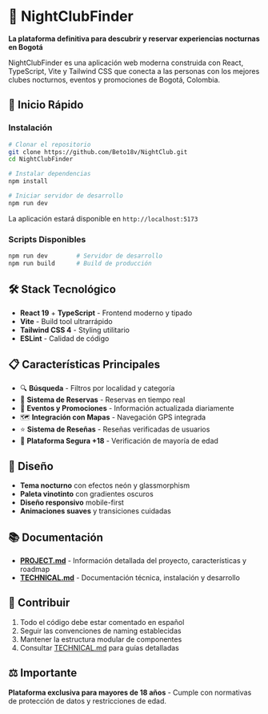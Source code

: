 # 🌙 NightClubFinder

**La plataforma definitiva para descubrir y reservar experiencias nocturnas en Bogotá**

NightClubFinder es una aplicación web moderna construida con React, TypeScript, Vite y Tailwind CSS que conecta a las personas con los mejores clubes nocturnos, eventos y promociones de Bogotá, Colombia.

## 🚀 Inicio Rápido

### Instalación

```bash
# Clonar el repositorio
git clone https://github.com/Beto18v/NightClub.git
cd NightClubFinder

# Instalar dependencias
npm install

# Iniciar servidor de desarrollo
npm run dev
```

La aplicación estará disponible en `http://localhost:5173`

### Scripts Disponibles

```bash
npm run dev        # Servidor de desarrollo
npm run build      # Build de producción
```

## 🛠️ Stack Tecnológico

- **React 19** + **TypeScript** - Frontend moderno y tipado
- **Vite** - Build tool ultrarrápido
- **Tailwind CSS 4** - Styling utilitario
- **ESLint** - Calidad de código

## 📋 Características Principales

- 🔍 **Búsqueda** - Filtros por localidad y categoría
- 📅 **Sistema de Reservas** - Reservas en tiempo real
- 🎉 **Eventos y Promociones** - Información actualizada diariamente
- 🗺️ **Integración con Mapas** - Navegación GPS integrada
- ⭐ **Sistema de Reseñas** - Reseñas verificadas de usuarios
- 🔐 **Plataforma Segura +18** - Verificación de mayoría de edad

## 🎨 Diseño

- **Tema nocturno** con efectos neón y glassmorphism
- **Paleta vinotinto** con gradientes oscuros
- **Diseño responsivo** mobile-first
- **Animaciones suaves** y transiciones cuidadas

## 📚 Documentación

- **[PROJECT.md](./PROJECT.md)** - Información detallada del proyecto, características y roadmap
- **[TECHNICAL.md](./TECHNICAL.md)** - Documentación técnica, instalación y desarrollo

## 🤝 Contribuir

1. Todo el código debe estar comentado en español
2. Seguir las convenciones de naming establecidas
3. Mantener la estructura modular de componentes
4. Consultar [TECHNICAL.md](./TECHNICAL.md) para guías detalladas

## ⚖️ Importante

**Plataforma exclusiva para mayores de 18 años** - Cumple con normativas de protección de datos y restricciones de edad.
